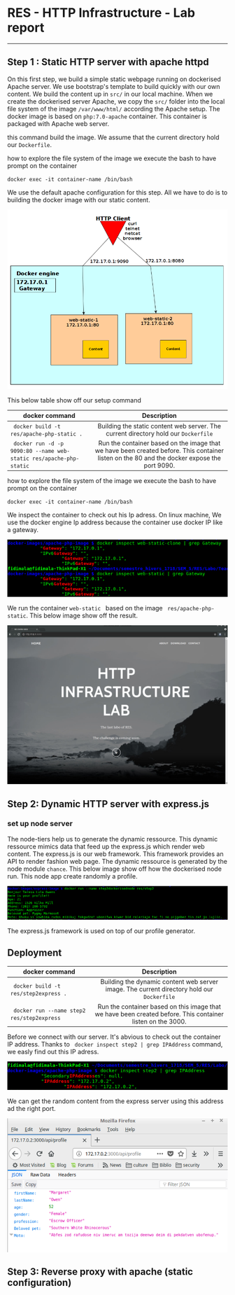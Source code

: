 # RES - HTTP Infrastructure - Lab report
---
## Step 1 : Static HTTP server with apache httpd
On this first step, we build a simple static webpage running on dockerised Apache server. We use bootstrap's template to build quickly with our own content.
We build the content up  in `src/` in our local machine. When we create the dockerised server Apache, we copy the   `src/` folder into the local file system of the image  `/var/www/html/` according the Apache setup. The docker image is based on `php:7.0-apache` container. This container is packaged with Apache web server.

this command build the image. We assume that the current directory hold our `Dockerfile`.

how to explore the file system of the image
we execute the bash to have prompt on the container
```docker
docker exec -it container-name /bin/bash
```
We use the default apache configuration for this step. All we have to do is to building the docker image with our static content.

![image](images/Step1Infrastructure.png)

This below table show off our setup command

| docker command                             |            Description  |
| -------------------------------------------|:------------------:|
|  ` docker build -t res/apache-php-static .`| Building the static content web server. The    current directory hold our `Dockerfile` |
| ` docker run -d -p 9090:80 --name web-static res/apache-php-static`      | Run the container based on the image that we have been created before. This container listen on the 80 and the docker expose the port 9090.|

how to explore the file system of the image
we execute the bash to have prompt on the container

```docker
docker exec -it container-name /bin/bash
```
We inspect the container to check out his Ip adress. On linux machine, We use the docker engine Ip address because the container use docker IP like a gateway.

![image](images/Step1IP_Address.png)

We run the container `web-static ` based on the image ` res/apache-php-static`. This below image show off the result.

![image](images/Step1StaticWebServer.png)

## Step 2:  Dynamic HTTP server with express.js
### set up node server
The node-tiers help us to generate the dynamic ressource. This dynamic ressource mimics data that feed up the express.js which render web content. The express.js is our web framework. This framework provides an API to render fashion web page.
The dynamic ressource is generated by the node module `chance`. This below image show off how the dockerised node run. This node app create randomly a profile.

![image](images/Step2-dockerisedNode.png)

The express.js framework is used on top of our profile generator.

## Deployment

| docker command                             |            Description  |
| -------------------------------------------|:------------------:|
|  ` docker build -t res/step2express .`| Building the dynamic content web server image. The    current directory hold our `Dockerfile` |
| ` docker run --name step2 res/step2express`      | Run the container based on this image that we have been created before. This container listen on the 3000.|

Before we connect with our server. It's abvious to check out the container IP address. Thanks to ` docker inspect step2 | grep IPAddress` command, we easly find out this IP adress.

![image](images/Step2-ipAddress.png)

 We can get the random content from the express server using this address ad the right port.

![image](images/Step2-express.png)

## Step 3: Reverse proxy with apache (static configuration)
